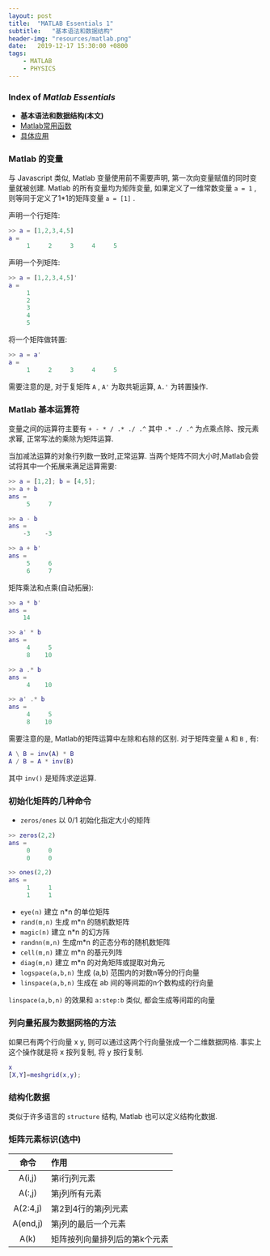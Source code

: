```yaml
---
layout: post
title:  "MATLAB Essentials 1"
subtitle:   "基本语法和数据结构"
header-img: "resources/matlab.png"
date:   2019-12-17 15:30:00 +0800
tags:
    - MATLAB
    - PHYSICS
---
```


### Index of _Matlab Essentials_
* **基本语法和数据结构(本文)**
* [Matlab常用函数](./MATLAB-Essentials-2.html)
* [具体应用](./MATLAB-Essentials-3.html)

### Matlab 的变量

与 Javascript 类似, Matlab 变量使用前不需要声明, 第一次向变量赋值的同时变量就被创建. Matlab 的所有变量均为矩阵变量, 如果定义了一维常数变量 `a = 1` , 则等同于定义了1*1的矩阵变量 `a = [1]` .

声明一个行矩阵: 
```matlab
>> a = [1,2,3,4,5]
a =
     1     2     3     4     5
```

声明一个列矩阵:
```matlab
>> a = [1,2,3,4,5]'
a =
     1
     2
     3
     4
     5
```

将一个矩阵做转置:
```matlab
>> a = a'
a =
     1     2     3     4     5
```

需要注意的是, 对于复矩阵 `A` , `A'` 为取共轭运算, `A.'` 为转置操作.

### Matlab 基本运算符

变量之间的运算符主要有 `+ - * / .* ./ .^` 其中 `.* ./ .^` 为点乘点除、按元素求幂, 正常写法的乘除为矩阵运算.

当加减法运算的对象行列数一致时,正常运算. 当两个矩阵不同大小时,Matlab会尝试将其中一个拓展来满足运算需要:
```matlab
>> a = [1,2]; b = [4,5];
>> a + b
ans =
     5     7

>> a - b
ans =
    -3    -3

>> a + b'
ans =
     5     6
     6     7
```

矩阵乘法和点乘(自动拓展):
```matlab
>> a * b'
ans =
    14

>> a' * b
ans =
     4     5
     8    10

>> a .* b
ans =
     4    10

>> a' .* b
ans =
     4     5
     8    10
```

需要注意的是, Matlab的矩阵运算中左除和右除的区别. 对于矩阵变量 `A` 和 `B` , 有:
```matlab
A \ B = inv(A) * B
A / B = A * inv(B)
```
其中 `inv()` 是矩阵求逆运算.

### 初始化矩阵的几种命令

* `zeros/ones` 以 0/1 初始化指定大小的矩阵
```matlab
>> zeros(2,2)
ans =
     0     0
     0     0

>> ones(2,2)
ans =
     1     1
     1     1
```

* `eye(n)` 建立 n*n 的单位矩阵
* `rand(m,n)` 生成 m*n 的随机数矩阵
* `magic(n)` 建立 n*n 的幻方阵
* `randnn(m,n)` 生成m*n 的正态分布的随机数矩阵
* `cell(m,n)` 建立 m*n 的基元列阵
* `diag(m,n)` 建立 m*n 的对角矩阵或提取对角元
* `logspace(a,b,n)` 生成 (a,b) 范围内的对数n等分的行向量
* `linspace(a,b,n)` 生成在 ab 间的等间距的n个数构成的行向量

`linspace(a,b,n)` 的效果和 `a:step:b` 类似, 都会生成等间距的向量

### 列向量拓展为数据网格的方法

如果已有两个行向量 x y, 则可以通过这两个行向量张成一个二维数据网格. 事实上这个操作就是将 x 按列复制, 将 y 按行复制.
```matlab
x
[X,Y]=meshgrid(x,y);
```

### 结构化数据

类似于许多语言的 `structure` 结构, Matlab 也可以定义结构化数据.



### 矩阵元素标识(选中)

| 命令 | 作用 |
| :--------: | :-- |
|   A(i,j)   | 第i行j列元素 |
|   A(:,j)   | 第j列所有元素 |
|  A(2:4,j)  | 第2到4行的第j列元素 |
|  A(end,j)  | 第j列的最后一个元素 |
|    A(k)    | 矩阵按列向量排列后的第k个元素 |